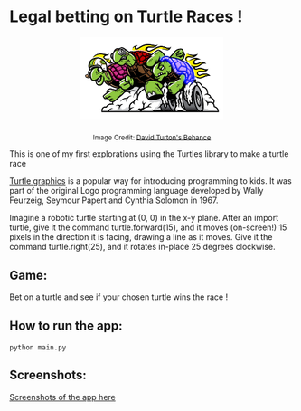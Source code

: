 # Legal betting on Turtle Races !



<p align="center">
  <img src = "https://github.com/SwamiKannan/Revisiting-Python/blob/main/Turtle%20race/cover.png" width=50%  </p>
<p align="center">
  <sub>Image Credit: <a href="https://www.behance.net/gallery/71767847/Turtle-Racing">David Turton's Behance</a></sub> </sub>
  </p>
  
  This is one of my first explorations using the Turtles library to make a turtle race

<a href ="https://docs.python.org/3/library/turtle.html#module-turtle">Turtle graphics</a> is a popular way for introducing programming to kids. It was part of the original Logo programming language developed by Wally Feurzeig, Seymour Papert and Cynthia Solomon in 1967.

Imagine a robotic turtle starting at (0, 0) in the x-y plane. After an import turtle, give it the command turtle.forward(15), and it moves (on-screen!) 15 pixels in the direction it is facing, drawing a line as it moves. Give it the command turtle.right(25), and it rotates in-place 25 degrees clockwise.

## Game:
Bet on a turtle and see if your chosen turtle wins the race !

## How to run the app:
```
python main.py
```

## Screenshots:
<a href="https://github.com/SwamiKannan/Revisiting-Python/tree/main/Turtle%20race/screenshots"> Screenshots of the app here </a>
